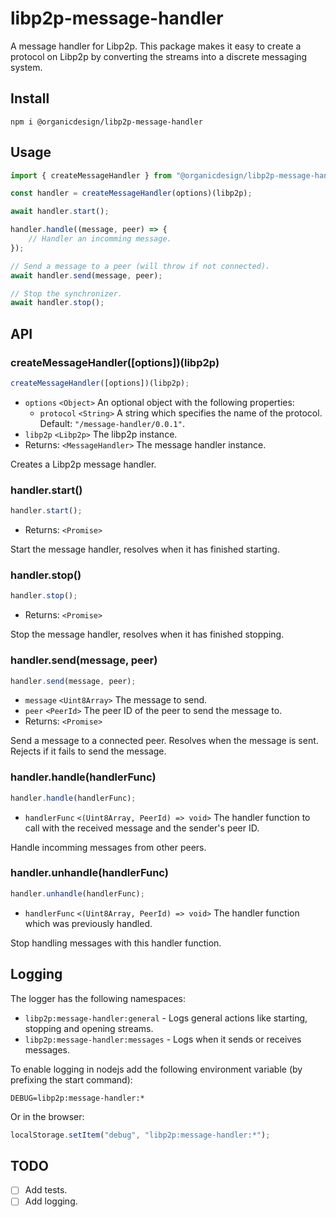 # libp2p-message-handler

A message handler for Libp2p. This package makes it easy to create a protocol on Libp2p by converting the streams into a discrete messaging system.

## Install

```
npm i @organicdesign/libp2p-message-handler
```

## Usage

```javascript
import { createMessageHandler } from "@organicdesign/libp2p-message-handler";

const handler = createMessageHandler(options)(libp2p);

await handler.start();

handler.handle((message, peer) => {
	// Handler an incomming message.
});

// Send a message to a peer (will throw if not connected).
await handler.send(message, peer);

// Stop the synchronizer.
await handler.stop();
```

## API

### createMessageHandler([options])(libp2p)

```javascript
createMessageHandler([options])(libp2p);
```

- `options` `<Object>` An optional object with the following properties:
  - `protocol` `<String>` A string which specifies the name of the protocol. Default: `"/message-handler/0.0.1"`.
- `libp2p` `<Libp2p>` The libp2p instance.
- Returns: `<MessageHandler>` The message handler instance.

Creates a Libp2p message handler.

### handler.start()

```javascript
handler.start();
```

- Returns: `<Promise>`

Start the message handler, resolves when it has finished starting.

### handler.stop()

```javascript
handler.stop();
```

- Returns: `<Promise>`

Stop the message handler, resolves when it has finished stopping.

### handler.send(message, peer)

```javascript
handler.send(message, peer);
```
- `message` `<Uint8Array>` The message to send.
- `peer` `<PeerId>` The peer ID of the peer to send the message to.
- Returns: `<Promise>`

Send a message to a connected peer. Resolves when the message is sent. Rejects if it fails to send the message.

### handler.handle(handlerFunc)

```javascript
handler.handle(handlerFunc);
```

- `handlerFunc` `<(Uint8Array, PeerId) => void>` The handler function to call with the received message and the sender's peer ID.

Handle incomming messages from other peers.

### handler.unhandle(handlerFunc)

```javascript
handler.unhandle(handlerFunc);
```

- `handlerFunc` `<(Uint8Array, PeerId) => void>` The handler function which was previously handled.

Stop handling messages with this handler function.

## Logging

The logger has the following namespaces:

* `libp2p:message-handler:general` - Logs general actions like starting, stopping and opening streams.
* `libp2p:message-handler:messages` - Logs when it sends or receives messages.

To enable logging in nodejs add the following environment variable (by prefixing the start command):

```
DEBUG=libp2p:message-handler:*
```

Or in the browser:

```javascript
localStorage.setItem("debug", "libp2p:message-handler:*");
```

## TODO

- [ ] Add tests.
- [ ] Add logging.
